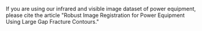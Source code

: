 If you are using our infrared and visible image dataset of power equipment, please cite the article "Robust Image Registration for Power Equipment Using Large Gap Fracture Contours."

